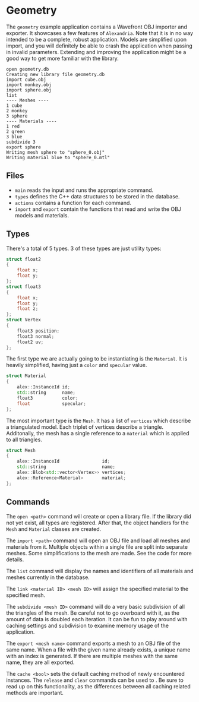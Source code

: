 # Geometry

The `geometry` example application contains a Wavefront OBJ importer and exporter. It showcases a few features of `Alexandria`. Note that it is in no way intended to be a complete, robust application. Models are simplified upon import, and you will definitely be able to crash the application when passing in invalid parameters. Extending and improving the application might be a good way to get more familiar with the library.

```
open geometry.db
Creating new library file geometry.db
import cube.obj
import monkey.obj
import sphere.obj
list
---- Meshes ----
1 cube
2 monkey
3 sphere
---- Materials ----
1 red
2 green
3 blue
subdivide 3
export sphere
Writing mesh sphere to "sphere_0.obj"
Writing material blue to "sphere_0.mtl"
```

## Files

* `main` reads the input and runs the appropriate command.
* `types` defines the C++ data structures to be stored in the database.
* `actions` contains a function for each command.
* `import` and `export` contain the functions that read and write the OBJ models and materials.

## Types

There's a total of 5 types. 3 of these types are just utility types:

```cpp
struct float2
{
    float x;
    float y;
};
struct float3
{
    float x;
    float y;
    float z;
};
struct Vertex
{
    float3 position;
    float3 normal;
    float2 uv;
};
```

The first type we are actually going to be instantiating is the `Material`. It is heavily simplified, having just a `color` and `specular` value.

```cpp
struct Material
{
    alex::InstanceId id;
    std::string      name;
    float3           color;
    float            specular;
};
```

The most important type is the `Mesh`. It has a list of `vertices` which describe a triangulated model. Each triplet of vertices describe a triangle. Additonally, the mesh has a single reference to a `material` which is applied to all triangles.

```cpp
struct Mesh
{
    alex::InstanceId                id;
    std::string                     name;
    alex::Blob<std::vector<Vertex>> vertices;
    alex::Reference<Material>       material;
};
```

## Commands

The `open <path>` command will create or open a library file. If the library did not yet exist, all types are registered. After that, the object handlers for the `Mesh` and `Material` classes are created.

The `import <path>` command will open an OBJ file and load all meshes and materials from it. Multiple objects within a single file are split into separate meshes. Some simplifications to the mesh are made. See the code for more details.

The `list` command will display the names and identifiers of all materials and meshes currently in the database.

The `link <material ID> <mesh ID>` will assign the specified material to the specified mesh.

The `subdivide <mesh ID>` command will do a very basic subdivision of all the triangles of the mesh. Be careful not to go overboard with it, as the amount of data is doubled each iteration. It can be fun to play around with caching settings and subdivision to examine memory usage of the application.

The `export <mesh name>` command exports a mesh to an OBJ file of the same name. When a file with the given name already exists, a unique name with an index is generated. If there are multiple meshes with the same name, they are all exported. 

The `cache <bool>` sets the default caching method of newly encountered instances. The `release` and `clear` commands can be used to . Be sure to read up on this functionality, as the differences between all caching related methods are important.
